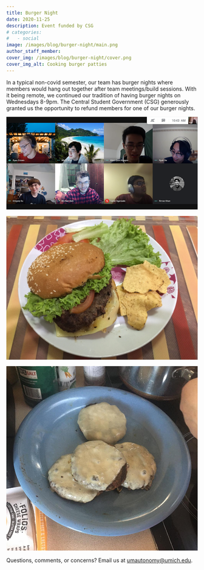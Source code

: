 ```yaml
---
title: Burger Night
date: 2020-11-25
description: Event funded by CSG
# categories:
#   - social
image: /images/blog/burger-night/main.png
author_staff_member:
cover_img: /images/blog/burger-night/cover.png
cover_img_alt: Cooking burger patties
---
```


In a typical non-covid semester, our team has burger nights where members would hang out together after team meetings/build sessions. With it being remote, we continued our tradition of having burger nights on Wednesdays 8-9pm. The Central Student Government (CSG) generously granted us the opportunity to refund members for one of our burger nights.

![Call screenshot](/images/blog/burger-night/call-scnsht.png)

![Burger](/images/blog/burger-night/burger.jpg)

![Too Much Cheese](/images/blog/burger-night/cheese.jpeg)

Questions, comments, or concerns? Email us at [umautonomy@umich.edu](mailto:umautonomy@umich.edu).
